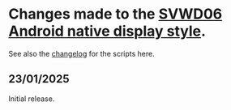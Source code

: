 # Changes made to the [SVWD06 Android native display style](https://github.com/SomeoneElseOSM/SomeoneElse-vector-web-display/blob/main/resources/README_svwd06.md).  
See also the [changelog](https://github.com/SomeoneElseOSM/SomeoneElse-vector-web-display/blob/main/changelog.md) for the scripts here.

## 23/01/2025
Initial release.

